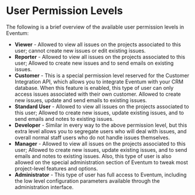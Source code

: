 # User Permission Levels

The following is a brief overview of the available user permission levels in
Eventum:

- **Viewer** - Allowed to view all issues on the projects associated to this
  user; cannot create new issues or edit existing issues.
- **Reporter** - Allowed to view all issues on the projects associated to this
  user; Allowed to create new issues and to send emails on existing issues.
- **Customer** - This is a special permission level reserved for the Customer
  Integration API, which allows you to integrate Eventum with your CRM database.
  When this feature is enabled, this type of user can only access issues
  associated with their own customer. Allowed to create new issues, update and
  send emails to existing issues.
- **Standard User** - Allowed to view all issues on the projects associated to
  this user; Allowed to create new issues, update existing issues, and to send
  emails and notes to existing issues.
- **Developer** - Similar in every way to the above permission level, but this
  extra level allows you to segregate users who will deal with issues, and
  overall normal staff users who do not handle issues themselves.
- **Manager** - Allowed to view all issues on the projects associated to this
  user; Allowed to create new issues, update existing issues, and to send emails
  and notes to existing issues. Also, this type of user is also allowed on the
  special administration section of Eventum to tweak most project-level features
  and options.
- **Administrator** - This type of user has full access to Eventum, including
  the low level configuration parameters available through the administration
  interface.
